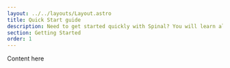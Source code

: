 ```yaml
---
layout: ../../layouts/Layout.astro
title: Quick Start guide
description: Need to get started quickly with Spinal? You will learn all the basics in just minutes.
section: Getting Started
order: 1
---
```


Content here
